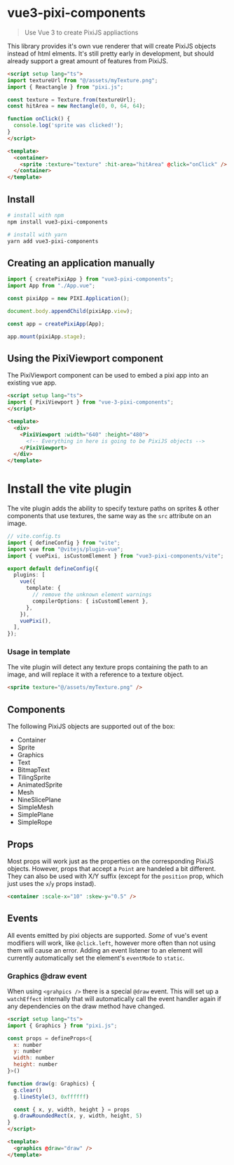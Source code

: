 # vue3-pixi-components

> Use Vue 3 to create PixiJS appliactions

This library provides it's own vue renderer that will create PixiJS objects instead of html elments. It's still pretty early in development, but should already support a great amount of features from PixiJS.

```html
<script setup lang="ts">
import textureUrl from "@/assets/myTexture.png";
import { Reactangle } from "pixi.js";

const texture = Texture.from(textureUrl);
const hitArea = new Rectangle(0, 0, 64, 64);

function onClick() {
  console.log('sprite was clicked!');
}
</script>

<template>
  <container>
    <sprite :texture="texture" :hit-area="hitArea" @click="onClick" />
  </container>
</template>
```

## Install

```sh
# install with npm
npm install vue3-pixi-components

# install with yarn
yarn add vue3-pixi-components
```

## Creating an application manually

```ts
import { createPixiApp } from "vue3-pixi-components";
import App from "./App.vue";

const pixiApp = new PIXI.Application();

document.body.appendChild(pixiApp.view);

const app = createPixiApp(App);

app.mount(pixiApp.stage);
```

## Using the PixiViewport component

The PixiViewport component can be used to embed a pixi app into an existing vue app.

```html
<script setup lang="ts">
import { PixiViewport } from "vue-3-pixi-components";
</script>

<template>
  <div>
    <PixiViewport :width="640" :height="480">
      <!-- Everything in here is going to be PixiJS objects -->
    </PixiViewport>
  </div>
</template>
```

# Install the vite plugin

The vite plugin adds the ability to specify texture paths on sprites & other components that use textures, the same way as the `src` attribute on an image.

```ts
// vite.config.ts
import { defineConfig } from "vite";
import vue from "@vitejs/plugin-vue";
import { vuePixi, isCustomElement } from "vue3-pixi-components/vite";

export default defineConfig({
  plugins: [
    vue({
      template: {
        // remove the unknown element warnings
        compilerOptions: { isCustomElement },
      },
    }),
    vuePixi(),
  ],
});
```

### Usage in template

The vite plugin will detect any texture props containing the path to an image, and will replace it with a reference to a texture object.

```html
<sprite texture="@/assets/myTexture.png" />
```

## Components

The following PixiJS objects are supported out of the box:

* Container
* Sprite
* Graphics
* Text
* BitmapText
* TilingSprite
* AnimatedSprite
* Mesh
* NineSlicePlane
* SimpleMesh
* SimplePlane
* SimpleRope

## Props

Most props will work just as the properties on the corresponding PixiJS objects. However, props that accept a `Point` are handeled a bit different. They can also be used with X/Y suffix (except for the `position` prop, which just uses the `x`/`y` props instad).
```html
<container :scale-x="10" :skew-y="0.5" />
```

## Events

All events emitted by pixi objects are supported. *Some* of vue's event modifiers will work, like `@click.left`, however more often than not using them will cause an error. Adding an event listener to an element will currently automatically set the element's `eventMode` to `static`.

### Graphics @draw event
When using `<grahpics />` there is a special `@draw` event.
This will set up a `watchEffect` internally that will automatically call the event handler again if any dependencies on the draw method have changed.

```html
<script setup lang="ts">
import { Graphics } from "pixi.js";

const props = defineProps<{
  x: number
  y: number
  width: number
  height: number
}>()

function draw(g: Graphics) {
  g.clear()
  g.lineStyle(3, 0xffffff)

  const { x, y, width, height } = props
  g.drawRoundedRect(x, y, width, height, 5)
}
</script>

<template>
  <graphics @draw="draw" />
</template>
```

